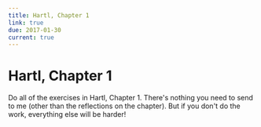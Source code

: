 ```yaml
---
title: Hartl, Chapter 1
link: true
due: 2017-01-30
current: true
---
```

Hartl, Chapter 1
================

Do all of the exercises in Hartl, Chapter 1.  There's nothing you need
to send to me (other than the reflections on the chapter).  But if you
don't do the work, everything else will be harder!
